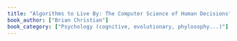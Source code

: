 ```yaml
---
title: "Algorithms to Live By: The Computer Science of Human Decisions"
book_author: ["Brian Christian"]
book_category: ["Psychology (cognitive, evolutionary, phylosophy...)"]
---
```

